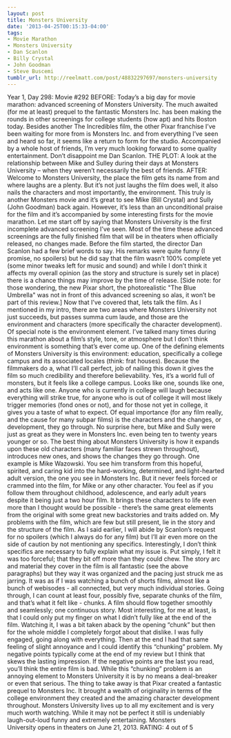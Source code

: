 ```yaml
---
layout: post
title: Monsters University
date: '2013-04-25T00:15:33-04:00'
tags:
- Movie Marathon
- Monsters University
- Dan Scanlon
- Billy Crystal
- John Goodman
- Steve Buscemi
tumblr_url: http://reelmatt.com/post/48832297697/monsters-university
---
```



Year 1, Day 298: Movie #292
BEFORE: Today’s a big day for movie marathon: advanced screening of Monsters University. The much awaited (for me at least) prequel to the fantastic Monsters Inc. has been making the rounds in other screenings for college students (how apt) and hits Boston today. Besides another The Incredibles film, the other Pixar franchise I’ve been waiting for more from is Monsters Inc. and from everything I’ve seen and heard so far, it seems like a return to form for the studio. Accompanied by a whole host of friends, I’m very much looking forward to some quality entertainment. Don’t disappoint me Dan Scanlon.
THE PLOT: A look at the relationship between Mike and Sulley during their days at Monsters University – when they weren’t necessarily the best of friends.
AFTER: Welcome to Monsters University, the place the film gets its name from and where laughs are a plenty. But it’s not just laughs the film does well, it also nails the characters and most importantly, the environment. This truly is another Monsters movie and it’s great to see Mike (Bill Crystal) and Sully (John Goodman) back again. However, it’s less than an unconditional praise for the film and it’s accompanied by some interesting firsts for the movie marathon.
Let me start off by saying that Monsters University is the first incomplete advanced screening I’ve seen. Most of the time these advanced screenings are the fully finished film that will be in theaters when officially released, no changes made. Before the film started, the director Dan Scanlon had a few brief words to say. His remarks were quite funny (I promise, no spoilers) but he did say that the film wasn’t 100% complete yet (some minor tweaks left for music and sound) and while I don’t think it affects my overall opinion (as the story and structure is surely set in place) there is a chance things may improve by the time of release. [Side note: for those wondering, the new Pixar short, the photorealistic "The Blue Umbrella" was not in front of this advanced screening so alas, it won’t be part of this review.]
Now that I’ve covered that, lets talk the film. As I mentioned in my intro, there are two areas where Monsters University not just succeeds, but passes summa cum laude, and those are the environment and characters (more specifically the character development). Of special note is the environment element. I’ve talked many times during this marathon about a film’s style, tone, or atmosphere but I don’t think environment is something that’s ever come up. One of the defining elements of Monsters University is this environment: education, specifically a college campus and its associated locales (think: frat houses). Because the filmmakers do a, what I’ll call perfect, job of nailing this down it gives the film so much credibility and therefore believability. Yes, it’s a world full of monsters, but it feels like a college campus. Looks like one, sounds like one, and acts like one. Anyone who is currently in college will laugh because everything will strike true, for anyone who is out of college it will most likely trigger memories (fond ones or not), and for those not yet in college, it gives you a taste of what to expect.
Of equal importance (for any film really, and the cause for many subpar films) is the characters and the changes, or development, they go through. No surprise here, but Mike and Sully were just as great as they were in Monsters Inc. even being ten to twenty years younger or so. The best thing about Monsters University is how it expands upon these old characters (many familiar faces strewn throughout), introduces new ones, and shows the changes they go through. One example is Mike Wazowski. You see him transform from this hopeful, spirited, and caring kid into the hard-working, determined, and light-hearted adult version, the one you see in Monsters Inc. But it never feels forced or crammed into the film, for Mike or any other character. You feel as if you follow them throughout childhood, adolescence, and early adult years despite it being just a two hour film. It brings these characters to life even more than I thought would be possible - there’s the same great elements from the original with some great new backstories and traits added on.
My problems with the film, which are few but still present, lie in the story and the structure of the film. As I said earlier, I will abide by Scanlon’s request for no spoilers (which I always do for any film) but I’ll air even more on the side of caution by not mentioning any specifics. Interestingly, I don’t think specifics are necessary to fully explain what my issue is. Put simply, I felt it was too forceful; that they bit off more than they could chew. The story arc and material they cover in the film is all fantastic (see the above paragraphs) but they way it was organized and the pacing just struck me as jarring. It was as if I was watching a bunch of shorts films, almost like a bunch of webisodes - all connected, but very much individual stories. Going through, I can count at least four, possibly five, separate chunks of the film, and that’s what it felt like - chunks. A film should flow together smoothly and seamlessly; one continuous story. Most interesting, for me at least, is that I could only put my finger on what I didn’t fully like at the end of the film. Watching it, I was a bit taken aback by the opening “chunk” but then for the whole middle I completely forgot about that dislike. I was fully engaged, going along with everything. Then at the end I had that same feeling of slight annoyance and I could identify this “chunking” problem.
My negative points typically come at the end of my review but I think that skews the lasting impression. If the negative points are the last you read, you’ll think the entire film is bad. While this “chunking” problem is an annoying element to Monsters University it is by no means a deal-breaker or even that serious. The thing to take away is that Pixar created a fantastic prequel to Monsters Inc. It brought a wealth of originality in terms of the college environment they created and the amazing character development throughout. Monsters University lives up to all my excitement and is very much worth watching. While it may not be perfect it still is undeniably laugh-out-loud funny and extremely entertaining.
Monsters University opens in theaters on June 21, 2013.
RATING: 4 out of 5
